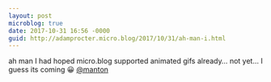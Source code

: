 ```yaml
---
layout: post
microblog: true
date: 2017-10-31 16:56 -0000
guid: http://adamprocter.micro.blog/2017/10/31/ah-man-i.html
---
```

ah man I had hoped micro.blog supported animated gifs already… not yet… I guess its coming 😀 [@manton](https://micro.blog/manton)
